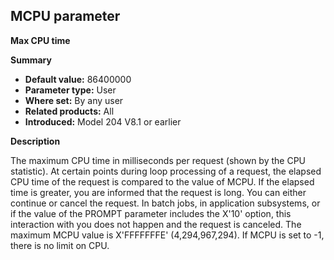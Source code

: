 ## MCPU parameter

**Max CPU time**

**Summary**

* **Default value:** 86400000
* **Parameter type:** User
* **Where set:** By any user
* **Related products:** All
* **Introduced:** Model 204 V8.1 or earlier

**Description**

The maximum CPU time in milliseconds per request (shown by the CPU statistic). At certain points during loop processing of a request, the elapsed CPU time of the request is compared to the value of MCPU. If the elapsed time is greater, you are informed that the request is long. You can either continue or cancel the request. In batch jobs, in application subsystems, or if the value of the PROMPT parameter includes the X'10' option, this interaction with you does not happen and the request is canceled. The maximum MCPU value is X'FFFFFFFE' (4,294,967,294). If MCPU is set to -1, there is no limit on CPU.
